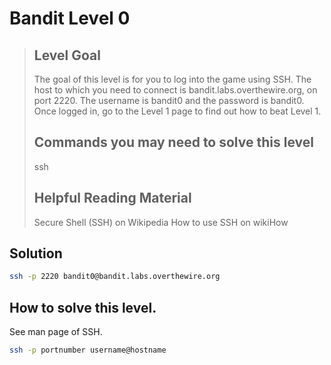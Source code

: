 # Bandit Level 0

> ## Level Goal
>
> The goal of this level is for you to log into the game using SSH. The host to which you need to connect is bandit.labs.overthewire.org, on port 2220. The username is bandit0 and the password is bandit0. Once logged in, go to the Level 1 page to find out how to beat Level 1.
> ## Commands you may need to solve this level
>ssh
>
> ## Helpful Reading Material
>
>   Secure Shell (SSH) on Wikipedia
    How to use SSH on wikiHow
	
## Solution

```bash
ssh -p 2220 bandit0@bandit.labs.overthewire.org
```
## How to solve this level.
See man page of SSH.

```bash
ssh -p portnumber username@hostname
```
